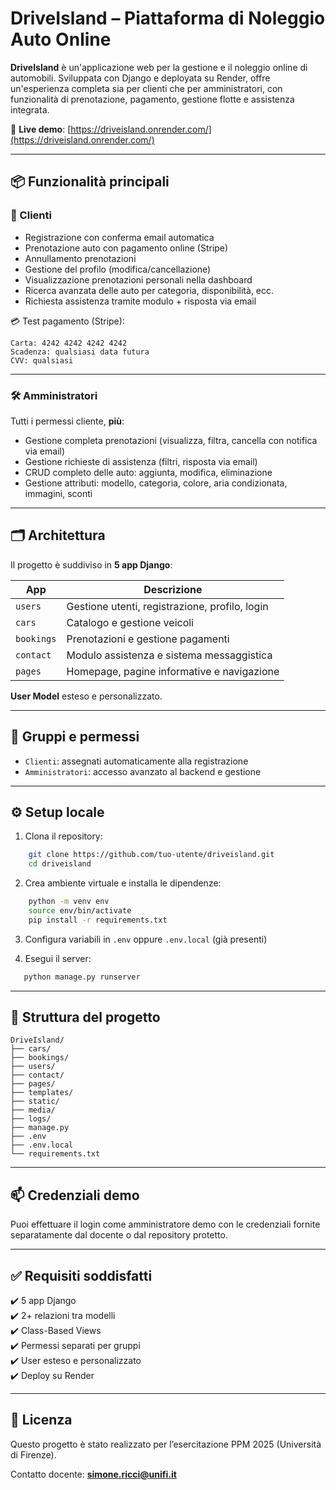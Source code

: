 # DriveIsland – Piattaforma di Noleggio Auto Online

**DriveIsland** è un'applicazione web per la gestione e il noleggio online di automobili. Sviluppata con Django e deployata su Render, offre un'esperienza completa sia per clienti che per amministratori, con funzionalità di prenotazione, pagamento, gestione flotte e assistenza integrata.

🔗 **Live demo**: [https://driveisland.onrender.com/](https://driveisland.onrender.com/)

---

## 📦 Funzionalità principali

### 👤 Clienti
- Registrazione con conferma email automatica
- Prenotazione auto con pagamento online (Stripe)
- Annullamento prenotazioni
- Gestione del profilo (modifica/cancellazione)
- Visualizzazione prenotazioni personali nella dashboard
- Ricerca avanzata delle auto per categoria, disponibilità, ecc.
- Richiesta assistenza tramite modulo + risposta via email

💳 Test pagamento (Stripe):
```
Carta: 4242 4242 4242 4242
Scadenza: qualsiasi data futura
CVV: qualsiasi
```

---

### 🛠️ Amministratori
Tutti i permessi cliente, **più**:
- Gestione completa prenotazioni (visualizza, filtra, cancella con notifica via email)
- Gestione richieste di assistenza (filtri, risposta via email)
- CRUD completo delle auto: aggiunta, modifica, eliminazione
- Gestione attributi: modello, categoria, colore, aria condizionata, immagini, sconti

---

## 🗂️ Architettura

Il progetto è suddiviso in **5 app Django**:

| App         | Descrizione                                      |
|-------------|--------------------------------------------------|
| `users`     | Gestione utenti, registrazione, profilo, login   |
| `cars`      | Catalogo e gestione veicoli                      |
| `bookings`  | Prenotazioni e gestione pagamenti                |
| `contact`   | Modulo assistenza e sistema messaggistica        |
| `pages`     | Homepage, pagine informative e navigazione       |

**User Model** esteso e personalizzato.

---

## 🔐 Gruppi e permessi
- `Clienti`: assegnati automaticamente alla registrazione
- `Amministratori`: accesso avanzato al backend e gestione

---

## ⚙️ Setup locale

1. Clona il repository:
```bash
    git clone https://github.com/tuo-utente/driveisland.git
    cd driveisland
```

2. Crea ambiente virtuale e installa le dipendenze:
```bash
    python -m venv env
    source env/bin/activate
    pip install -r requirements.txt
```

3. Configura variabili in `.env` oppure `.env.local` (già presenti)

4. Esegui il server:

```bash
   python manage.py runserver
```

---

## 📁 Struttura del progetto

```
DriveIsland/
├── cars/
├── bookings/
├── users/
├── contact/
├── pages/
├── templates/
├── static/
├── media/
├── logs/
├── manage.py
├── .env
├── .env.local
└── requirements.txt
```

---

## 📫 Credenziali demo

Puoi effettuare il login come amministratore demo con le credenziali fornite separatamente dal docente o dal repository protetto.

---

## ✅ Requisiti soddisfatti

✔️ 5 app Django  
✔️ 2+ relazioni tra modelli  
✔️ Class-Based Views  
✔️ Permessi separati per gruppi  
✔️ User esteso e personalizzato  
✔️ Deploy su Render

---

## 📄 Licenza

Questo progetto è stato realizzato per l’esercitazione PPM 2025 (Università di Firenze).

Contatto docente: **simone.ricci@unifi.it**